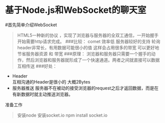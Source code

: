 基于Node.js和WebSocket的聊天室
===========================================================
#首先简单介绍WebSocket
>HTML5一种新的协议 ，实现了浏览器与服务器的全双工通信，一开始握手开始需要http请求完成。
###比较：
>comet  效率低  服务器较好的支持
>轮询   header非常长，有用数据可能很小的值  这样会占用很多的带宽
>可以更好地节省服务器资源 和 带宽 
###原理：
>浏览器和服务器只需要一个握手的动作，然后浏览器和服务器就形成了一个快速通道。两者之间就直接可以数据互相传送
###好处：
- Header  
  互相沟通的Header是很小的 大概2Bytes
- 服务器推送
  服务器不在被动的接受浏览器的request之后才返回数据，而是在有新数据时就主动推送浏览器。

准备工作
>安装node
>安装socket.io 
>npm install socket.io

